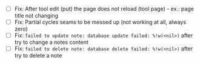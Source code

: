 - [ ] Fix: After tool edit (put) the page does not reload (tool page) - ex.: page title not changing
- [ ] Fix: Partial cycles seams to be messed up (not working at all, always zero)
- [ ] Fix: `failed to update note: database update failed: %!w(<nil>)` after try to change a notes content
- [ ] Fix: `failed to delete note: database delete failed: %!w(<nil>)` after try to delete a note

